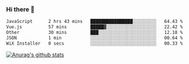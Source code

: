 ### Hi there 👋



<!--
**webB1an/webB1an** is a ✨ _special_ ✨ repository because its `README.md` (this file) appears on your GitHub profile.

Here are some ideas to get you started:

- 🔭 I’m currently working on ...
- 🌱 I’m currently learning ...
- 👯 I’m looking to collaborate on ...
- 🤔 I’m looking for help with ...
- 💬 Ask me about ...
- 📫 How to reach me: ...
- 😄 Pronouns: ...
- ⚡ Fun fact: ...
-->

<!--START_SECTION:waka-->

```txt
JavaScript      2 hrs 43 mins   ████████████████░░░░░░░░░   64.43 %
Vue.js          57 mins         █████▓░░░░░░░░░░░░░░░░░░░   22.42 %
Other           30 mins         ███░░░░░░░░░░░░░░░░░░░░░░   12.18 %
JSON            1 min           ░░░░░░░░░░░░░░░░░░░░░░░░░   00.64 %
WiX Installer   0 secs          ░░░░░░░░░░░░░░░░░░░░░░░░░   00.33 %
```

<!--END_SECTION:waka-->


[![Anurag's github stats](https://github-readme-stats.vercel.app/api?username=webB1an&show_icons=true&theme=radical)](https://github.com/anuraghazra/github-readme-stats)

